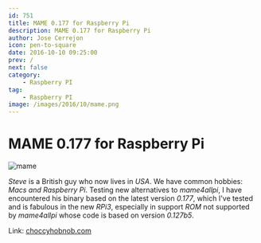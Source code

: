 ```yaml
---
id: 751
title: MAME 0.177 for Raspberry Pi
description: MAME 0.177 for Raspberry Pi
author: Jose Cerrejon
icon: pen-to-square
date: 2016-10-10 09:25:00
prev: /
next: false
category:
    - Raspberry PI
tag:
    - Raspberry PI
image: /images/2016/10/mame.png
---
```


# MAME 0.177 for Raspberry Pi

![mame](/images/2016/10/mame.png)

_Steve_ is a British guy who now lives in _USA_. We have common hobbies: _Macs and Raspberry Pi_. Testing new alternatives to _mame4allpi_, I have encountered his binary based on the latest version _0.177_, which I've tested and is fabulous in the new _RPi3_, especially in support _ROM_ not supported by _mame4allpi_ whose code is based on version _0.127b5_.

Link: [choccyhobnob.com](https://choccyhobnob.com/software/mame/)
